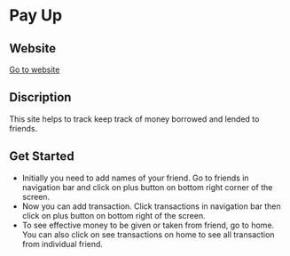 # Pay Up
## Website
[Go to website](https://payup-track.herokuapp.com/)
## Discription
This site helps to track keep track of money borrowed and lended to friends.
## Get Started
- Initially you need to add names of your friend. Go to friends in navigation bar and click on plus button on bottom right corner of the screen.
- Now you can add transaction. Click transactions in navigation bar then click on plus button on bottom right of the screen.
- To see effective money to be given or taken from friend, go to home. You can also click on see transactions on home to see all transaction from individual friend.
